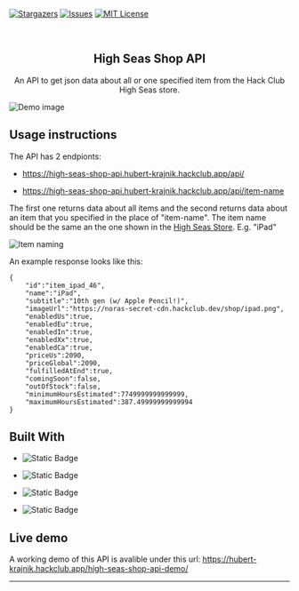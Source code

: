 <a id="readme-top"></a>

[![Stargazers][stars-shield]][stars-url]
[![Issues][issues-shield]][issues-url]
[![MIT License][license-shield]][license-url]

<br />
  <h2 align="center">High Seas Shop API</h2>

  <p align="center">
    An API to get json data about all or one specified item from the Hack Club High Seas store.
    <br />
</div>

![Demo image](https://github.com/user-attachments/assets/5c6cf9c6-b1a5-4dfc-bb51-448bef1916f6)

<!-- API USAGE INSTRUCTIONS -->
## Usage instructions

The API has 2 endpionts:

* https://high-seas-shop-api.hubert-krajnik.hackclub.app/api/

* https://high-seas-shop-api.hubert-krajnik.hackclub.app/api/item-name

The first one returns data about all items and the second returns data about an item that you specified in the place of "item-name". The item name should be the same an the one shown in the <a href="https://highseas.hackclub.com/shop">High Seas Store</a>. E.g. "iPad"

![Item naming](https://github.com/user-attachments/assets/5598271e-ed6a-42a8-a985-fb2b792635d5)

An example response looks like this:
```
{
    "id":"item_ipad_46",
    "name":"iPad",
    "subtitle":"10th gen (w/ Apple Pencil!)",
    "imageUrl":"https://noras-secret-cdn.hackclub.dev/shop/ipad.png",
    "enabledUs":true,
    "enabledEu":true,
    "enabledIn":true,
    "enabledXx":true,
    "enabledCa":true,
    "priceUs":2090,
    "priceGlobal":2090,
    "fulfilledAtEnd":true,
    "comingSoon":false,
    "outOfStock":false,
    "minimumHoursEstimated":7749999999999999,
    "maximumHoursEstimated":387.49999999999994
}
```
## Built With

* ![Static Badge](https://img.shields.io/badge/HTML-%23E34F26?style=for-the-badge&logo=html5&labelColor=white)

* ![Static Badge](https://img.shields.io/badge/CSS-%231572B6?style=for-the-badge&logo=css3&logoColor=%231572B6&labelColor=white)

* ![Static Badge](https://img.shields.io/badge/JavaScript-%23F7DF1E?style=for-the-badge&logo=javascript&logoColor=%23F7DF1E&labelColor=white)

* ![Static Badge](https://img.shields.io/badge/express-%23000000?style=for-the-badge&logo=express&logoColor=black&labelColor=white)

## Live demo

A working demo of this API is avalible under this url: <a href="https://hubert-krajnik.hackclub.app/high-seas-shop-api-demo/">https://hubert-krajnik.hackclub.app/high-seas-shop-api-demo/</a>
<hr/>

<!-- MARKDOWN LINKS & IMAGES -->
<!-- https://www.markdownguide.org/basic-syntax/#reference-style-links -->
[stars-shield]: https://img.shields.io/github/stars/HubertKr4jnik/high-seas-shop-api?style=for-the-badge
[stars-url]: https://github.com/HubertKr4jnik/high-seas-shop-api/stargazers
[issues-shield]: https://img.shields.io/github/issues/HubertKr4jnik/high-seas-shop-api?style=for-the-badge
[issues-url]: https://github.com/HubertKr4jnik/high-seas-shop-api/issues
[license-shield]: https://img.shields.io/github/license/HubertKr4jnik/high-seas-shop-api?style=for-the-badge
[license-url]: https://img.shields.io/github/HubertKr4jnik/high-seas-shop-api/LICENSE.txt

